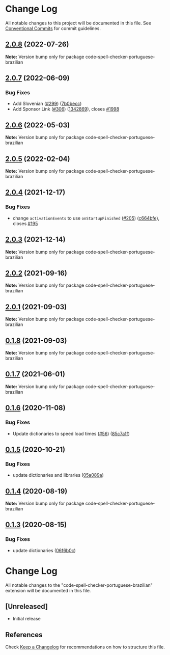 # Change Log

All notable changes to this project will be documented in this file.
See [Conventional Commits](https://conventionalcommits.org) for commit guidelines.

## [2.0.8](https://github.com/streetsidesoftware/vscode-cspell-dict-extensions/compare/code-spell-checker-portuguese-brazilian@2.0.7...code-spell-checker-portuguese-brazilian@2.0.8) (2022-07-26)

**Note:** Version bump only for package code-spell-checker-portuguese-brazilian





## [2.0.7](https://github.com/streetsidesoftware/vscode-cspell-dict-extensions/compare/code-spell-checker-portuguese-brazilian@2.0.6...code-spell-checker-portuguese-brazilian@2.0.7) (2022-06-09)


### Bug Fixes

* Add Slovenian ([#299](https://github.com/streetsidesoftware/vscode-cspell-dict-extensions/issues/299)) ([7b0becc](https://github.com/streetsidesoftware/vscode-cspell-dict-extensions/commit/7b0becc910e11e674ad32be812aa5e138b005219))
* Add Sponsor Link ([#306](https://github.com/streetsidesoftware/vscode-cspell-dict-extensions/issues/306)) ([1342869](https://github.com/streetsidesoftware/vscode-cspell-dict-extensions/commit/13428699ee20f6b6a597dd2638d5633f2a53c9cf)), closes [#1998](https://github.com/streetsidesoftware/vscode-cspell-dict-extensions/issues/1998)





## [2.0.6](https://github.com/streetsidesoftware/vscode-cspell-dict-extensions/compare/code-spell-checker-portuguese-brazilian@2.0.5...code-spell-checker-portuguese-brazilian@2.0.6) (2022-05-03)

**Note:** Version bump only for package code-spell-checker-portuguese-brazilian





## [2.0.5](https://github.com/streetsidesoftware/vscode-cspell-dict-extensions/compare/code-spell-checker-portuguese-brazilian@2.0.4...code-spell-checker-portuguese-brazilian@2.0.5) (2022-02-04)

**Note:** Version bump only for package code-spell-checker-portuguese-brazilian





## [2.0.4](https://github.com/streetsidesoftware/vscode-cspell-dict-extensions/compare/code-spell-checker-portuguese-brazilian@2.0.3...code-spell-checker-portuguese-brazilian@2.0.4) (2021-12-17)


### Bug Fixes

* change `activationEvents` to use `onStartupFinished` ([#205](https://github.com/streetsidesoftware/vscode-cspell-dict-extensions/issues/205)) ([c664bfe](https://github.com/streetsidesoftware/vscode-cspell-dict-extensions/commit/c664bfe88497c9eaf82aa5549734d99db9194001)), closes [#195](https://github.com/streetsidesoftware/vscode-cspell-dict-extensions/issues/195)





## [2.0.3](https://github.com/streetsidesoftware/vscode-cspell-dict-extensions/compare/code-spell-checker-portuguese-brazilian@2.0.2...code-spell-checker-portuguese-brazilian@2.0.3) (2021-12-14)

**Note:** Version bump only for package code-spell-checker-portuguese-brazilian





## [2.0.2](https://github.com/streetsidesoftware/vscode-cspell-dict-extensions/compare/code-spell-checker-portuguese-brazilian@2.0.1...code-spell-checker-portuguese-brazilian@2.0.2) (2021-09-16)

**Note:** Version bump only for package code-spell-checker-portuguese-brazilian





## [2.0.1](https://github.com/streetsidesoftware/vscode-cspell-dict-extensions/compare/code-spell-checker-portuguese-brazilian@0.1.8...code-spell-checker-portuguese-brazilian@2.0.1) (2021-09-03)

**Note:** Version bump only for package code-spell-checker-portuguese-brazilian





## [0.1.8](https://github.com/streetsidesoftware/vscode-cspell-dict-extensions/compare/code-spell-checker-portuguese-brazilian@0.1.7...code-spell-checker-portuguese-brazilian@0.1.8) (2021-09-03)

**Note:** Version bump only for package code-spell-checker-portuguese-brazilian





## [0.1.7](https://github.com/streetsidesoftware/vscode-cspell-dict-extensions/compare/code-spell-checker-portuguese-brazilian@0.1.6...code-spell-checker-portuguese-brazilian@0.1.7) (2021-06-01)

**Note:** Version bump only for package code-spell-checker-portuguese-brazilian





## [0.1.6](https://github.com/streetsidesoftware/vscode-cspell-dict-extensions/compare/code-spell-checker-portuguese-brazilian@0.1.5...code-spell-checker-portuguese-brazilian@0.1.6) (2020-11-08)


### Bug Fixes

* Update dictionaries to speed load times ([#56](https://github.com/streetsidesoftware/vscode-cspell-dict-extensions/issues/56)) ([85c7a1f](https://github.com/streetsidesoftware/vscode-cspell-dict-extensions/commit/85c7a1f3363945594f6d86dbb7dae7f4c95a76e7))





## [0.1.5](https://github.com/streetsidesoftware/vscode-cspell-dict-extensions/compare/code-spell-checker-portuguese-brazilian@0.1.4...code-spell-checker-portuguese-brazilian@0.1.5) (2020-10-21)


### Bug Fixes

* update dictionaries and libraries ([05a089a](https://github.com/streetsidesoftware/vscode-cspell-dict-extensions/commit/05a089add3e0e3606ac1604df1539adfb272461f))





## [0.1.4](https://github.com/streetsidesoftware/vscode-cspell-dict-extensions/compare/code-spell-checker-portuguese-brazilian@0.1.3...code-spell-checker-portuguese-brazilian@0.1.4) (2020-08-19)

**Note:** Version bump only for package code-spell-checker-portuguese-brazilian





## [0.1.3](https://github.com/streetsidesoftware/vscode-cspell-dict-extensions/compare/code-spell-checker-portuguese-brazilian@0.1.2...code-spell-checker-portuguese-brazilian@0.1.3) (2020-08-15)


### Bug Fixes

* update dictionaries ([06f6b0c](https://github.com/streetsidesoftware/vscode-cspell-dict-extensions/commit/06f6b0cd9c011d55de841aa75591422a18d8a8f6))





# Change Log
All notable changes to the "code-spell-checker-portuguese-brazilian" extension will be documented in this file.

## [Unreleased]
- Initial release

## References
Check [Keep a Changelog](http://keepachangelog.com/) for recommendations on how to structure this file.

